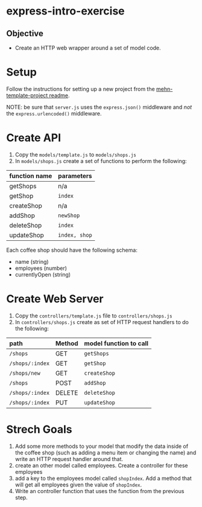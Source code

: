 # express-intro-exercise

## Objective

  - Create an HTTP web wrapper around a set of model code.

# Setup

Follow the instructions for setting up a new project from the
[mehn-template-project readme](../mehn-template-project/readme.md).

NOTE: be sure that `server.js` uses the `express.json()` middleware and _not_
the `express.urlencoded()` middleware.


# Create API

1.  Copy the `models/template.js` to `models/shops.js`
2.  In `models/shops.js` create a set of functions to perform the
    following:

| function name | parameters    |
| :------------ | :------------ |
| getShops      | n/a           |
| getShop       | `index`       |
| createShop    | n/a           |
| addShop       | `newShop`     |
| deleteShop    | `index`       |
| updateShop    | `index, shop` |

Each coffee shop should have the following schema:

  - name (string)
  - employees (number)
  - currentlyOpen (string)

# Create Web Server

1.  Copy the `controllers/template.js` file to `controllers/shops.js`
2.  In `controllers/shops.js` create as set of HTTP request handlers to
    do the following:

| path            | Method | model function to call |
| :-------------- | :----- | :--------------------- |
| `/shops`        | GET    | `getShops`             |
| `/shops/:index` | GET    | `getShop`              |
| `/shops/new`    | GET    | `createShop`           |
| `/shops`        | POST   | `addShop`              |
| `/shops/:index` | DELETE | `deleteShop`           |
| `/shops/:index` | PUT    | `updateShop`           |

# Strech Goals

1.  Add some more methods to your model that modify the data inside of
    the coffee shop (such as adding a menu item or changing the name)
    and write an HTTP request handler around that.
2.  create an other model called employees. Create a controller for
    these employees
3.  add a key to the employees model called `shopIndex`. Add a method
    that will get all employees given the value of `shopIndex`.
4.  Write an controller function that uses the function from the
    previous step.
